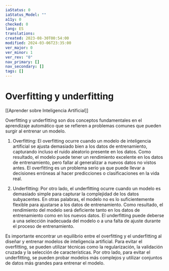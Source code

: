 ```yaml
---
iaStatus: 0
iaStatus_Model: ""
a11y: 0
checked: 0
lang: ES
translations: 
created: 2023-08-30T00:54:00
modified: 2024-03-06T23:35:00
ver_major: 0
ver_minor: 1
ver_rev: "0"
nav_primary: []
nav_secondary: []
tags: []
---
```

# Overfitting y underfitting

[[Aprender sobre Inteligencia Artificial]]

Overfitting y underfitting son dos conceptos fundamentales en el aprendizaje automático que se refieren a problemas comunes que pueden surgir al entrenar un modelo.

1. Overfitting: El overfitting ocurre cuando un modelo de inteligencia artificial se ajusta demasiado bien a los datos de entrenamiento, capturando incluso el ruido aleatorio presente en los datos. Como resultado, el modelo puede tener un rendimiento excelente en los datos de entrenamiento, pero fallar al generalizar a nuevos datos no vistos antes. El overfitting es un problema serio ya que puede llevar a decisiones erróneas al hacer predicciones o clasificaciones en la vida real.

2. Underfitting: Por otro lado, el underfitting ocurre cuando un modelo es demasiado simple para capturar la complejidad de los datos subyacentes. En otras palabras, el modelo no es lo suficientemente flexible para ajustarse a los datos de entrenamiento. Como resultado, el rendimiento del modelo será deficiente tanto en los datos de entrenamiento como en los nuevos datos. El underfitting puede deberse a una selección inadecuada del modelo o a una falta de ajuste durante el proceso de entrenamiento.

Es importante encontrar un equilibrio entre el overfitting y el underfitting al diseñar y entrenar modelos de inteligencia artificial. Para evitar el overfitting, se pueden utilizar técnicas como la regularización, la validación cruzada y la selección de características. Por otro lado, para evitar el underfitting, se pueden probar modelos más complejos y utilizar conjuntos de datos más grandes para entrenar el modelo.
